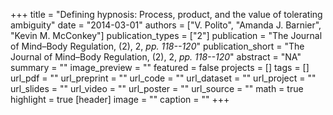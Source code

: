 +++
title = "Defining hypnosis: Process, product, and the value of tolerating ambiguity"
date = "2014-03-01"
authors = ["V. Polito", "Amanda J. Barnier", "Kevin M. McConkey"]
publication_types = ["2"]
publication = "The Journal of Mind–Body Regulation, (2), 2, _pp. 118--120_"
publication_short = "The Journal of Mind–Body Regulation, (2), 2, _pp. 118--120_"
abstract = "NA"
summary = ""
image_preview = ""
featured = false
projects = []
tags = []
url_pdf = ""
url_preprint = ""
url_code = ""
url_dataset = ""
url_project = ""
url_slides = ""
url_video = ""
url_poster = ""
url_source = ""
math = true
highlight = true
[header]
image = ""
caption = ""
+++
